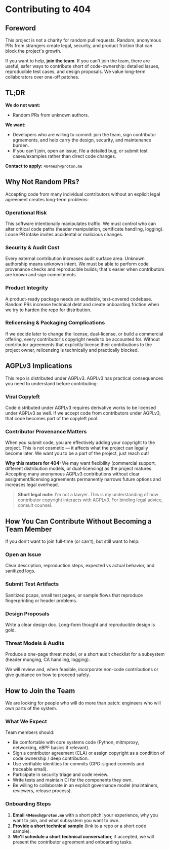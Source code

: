 # Contributing to 404

## Foreword

This project is not a charity for random pull requests. Random, anonymous PRs from strangers create legal, security, and product friction that can block the project's growth.

If you want to help, **join the team**. If you can't join the team, there are useful, safer ways to contribute short of code-ownership: detailed issues, reproducible test cases, and design proposals. We value long-term collaborators over one-off patches.

## TL;DR

**We do not want:**
- Random PRs from unknown authors.

**We want:**
- Developers who are willing to commit: join the team, sign contributor agreements, and help carry the design, security, and maintenance burden.
- If you can't join, open an issue, file a detailed bug, or submit test cases/examples rather than direct code changes.

**Contact to apply:** `404mesh@proton.me`

## Why Not Random PRs?

Accepting code from many individual contributors without an explicit legal agreement creates long-term problems:

### Operational Risk
This software intentionally manipulates traffic. We must control who can alter critical code paths (header manipulation, certificate handling, logging). Loose PR intake invites accidental or malicious changes.

### Security & Audit Cost
Every external contribution increases audit surface area. Unknown authorship means unknown intent. We must be able to perform code provenance checks and reproducible builds; that's easier when contributors are known and sign commitments.

### Product Integrity
A product-ready package needs an auditable, test-covered codebase. Random PRs increase technical debt and create onboarding friction when we try to harden the repo for distribution.

### Relicensing & Packaging Complications
If we decide later to change the license, dual-license, or build a commercial offering, every contributor's copyright needs to be accounted for. Without contributor agreements that explicitly license their contributions to the project owner, relicensing is technically and practically blocked.

## AGPLv3 Implications

This repo is distributed under AGPLv3. AGPLv3 has practical consequences you need to understand before contributing:

### Viral Copyleft
Code distributed under AGPLv3 requires derivative works to be licensed under AGPLv3 as well. If we accept code from contributors under AGPLv3, that code becomes part of the copyleft pool.

### Contributor Provenance Matters
When you submit code, you are effectively adding your copyright to the project. This is not cosmetic — it affects what the project can legally become later. We want you to be a part of the project, just reach out!

**Why this matters for 404:** We may want flexibility (commercial support, different distribution models, or dual-licensing) as the project matures. Accepting many anonymous AGPLv3 contributions without clear assignment/licensing agreements permanently narrows future options and increases legal overhead.

> **Short legal note:** I'm not a lawyer. This is my understanding of how contributor copyright interacts with AGPLv3. For binding legal advice, consult counsel.

## How You Can Contribute Without Becoming a Team Member

If you don't want to join full-time (or can't), but still want to help:

### Open an Issue
Clear description, reproduction steps, expected vs actual behavior, and sanitized logs.

### Submit Test Artifacts
Sanitized pcaps, small test pages, or sample flows that reproduce fingerprinting or header problems.

### Design Proposals
Write a clear design doc. Long-form thought and reproducible design is gold.

### Threat Models & Audits
Produce a one-page threat model, or a short audit checklist for a subsystem (header munging, CA handling, logging).

We will review and, when feasible, incorporate non-code contributions or give guidance on how to proceed safely.

## How to Join the Team

We are looking for people who will do more than patch: engineers who will own parts of the system.

### What We Expect

Team members should:

- Be comfortable with core systems code (Python, mitmproxy, networking, eBPF basics if relevant).
- Sign a contributor agreement (CLA) or assign copyright as a condition of code ownership / deep contribution.
- Use verifiable identities for commits (GPG-signed commits and traceable email).
- Participate in security triage and code review.
- Write tests and maintain CI for the components they own.
- Be willing to collaborate in an explicit governance model (maintainers, reviewers, release process).

### Onboarding Steps

1. **Email `404mesh@proton.me`** with a short pitch: your experience, why you want to join, and what subsystem you want to own.
2. **Provide a short technical sample** (link to a repo or a short code sample).
3. **We'll schedule a short technical conversation**; if accepted, we will present the contributor agreement and onboarding tasks.
